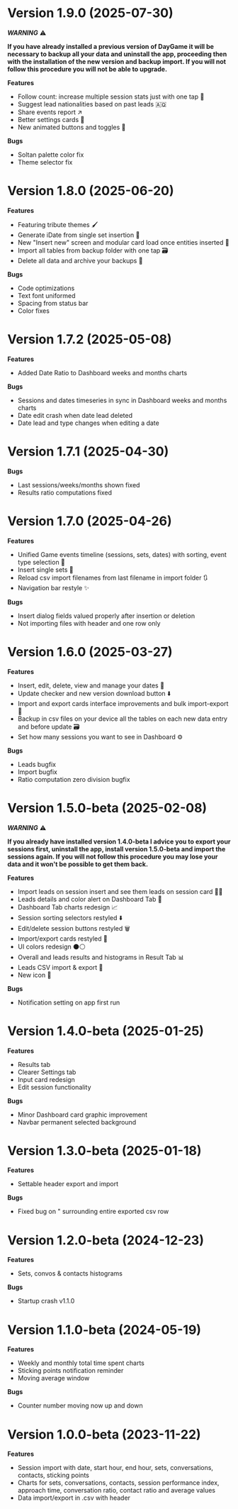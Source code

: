 # Version 1.9.0 (2025-07-30)

***WARNING*** ⚠️

__If you have already installed a previous version of DayGame it will be necessary to backup all your data and uninstall the app, proceeding then with the installation of the new version and backup import.
If you will not follow this procedure you will not be able to upgrade.__

**Features**
- Follow count️: increase multiple session stats just with one tap 🧮
- Suggest lead nationalities based on past leads 🇦🇶
- Share events report ↗️
- Better settings cards 🪪
- New animated buttons and toggles 🔘

**Bugs**
- Soltan palette color fix
- Theme selector fix

# Version 1.8.0 (2025-06-20)

**Features**
- Featuring tribute themes 🖌️
- Generate iDate from single set insertion 💖
- New "Insert new" screen and modular card load once entities inserted 📝
- Import all tables from backup folder with one tap 🗃️
- Delete all data and archive your backups 🚮

**Bugs**
- Code optimizations
- Text font uniformed
- Spacing from status bar
- Color fixes

# Version 1.7.2 (2025-05-08)

**Features**
- Added Date Ratio to Dashboard weeks and months charts

**Bugs**
- Sessions and dates timeseries in sync in Dashboard weeks and months charts 
- Date edit crash when date lead deleted
- Date lead and type changes when editing a date

# Version 1.7.1 (2025-04-30)

**Bugs**
- Last sessions/weeks/months shown fixed
- Results ratio computations fixed

# Version 1.7.0 (2025-04-26)

**Features**
- Unified Game events timeline (sessions, sets, dates) with sorting, event type selection 📅
- Insert single sets 🎾
- Reload csv import filenames from last filename in import folder 🔃
- Navigation bar restyle ✨

**Bugs**
- Insert dialog fields valued properly after insertion or deletion
- Not importing files with header and one row only

# Version 1.6.0 (2025-03-27)

**Features**
- Insert, edit, delete, view and manage your dates 🩷
- Update checker and new version download button ⬇️
- Import and export cards interface improvements and bulk import-export 🔄
- Backup in csv files on your device all the tables on each new data entry and before update 🗃️
- Set how many sessions you want to see in Dashboard ⚙️

**Bugs**
- Leads bugfix
- Import bugfix
- Ratio computation zero division bugfix

# Version 1.5.0-beta (2025-02-08)

***WARNING*** ⚠️

__If you already have installed version 1.4.0-beta I advice you to export your sessions first, uninstall the app, install version 1.5.0-beta and import the sessions again.
If you will not follow this procedure you may lose your data and it won't be possible to get them back.__

**Features**
- Import leads on session insert and see them leads on session card 👯‍♀️
- Leads details and color alert on Dashboard Tab 📡     
- Dashboard Tab charts redesign 📈
- Session sorting selectors restyled ⬇️
- Edit/delete session buttons restyled 🗑️
- Import/export cards restyled 💾
- UI colors redesign ⚫⚪
- Overall and leads results and histograms in Result Tab 📊
- Leads CSV import & export 💾
- New icon 🖤

**Bugs**
- Notification setting on app first run

# Version 1.4.0-beta (2025-01-25)

**Features**
- Results tab
- Clearer Settings tab
- Input card redesign
- Edit session functionality

**Bugs**
- Minor Dashboard card graphic improvement
- Navbar permanent selected background

# Version 1.3.0-beta (2025-01-18)

**Features**
- Settable header export and import

**Bugs**
- Fixed bug on " surrounding entire exported csv row

# Version 1.2.0-beta (2024-12-23)

**Features**
- Sets, convos & contacts histograms

**Bugs**
- Startup crash v1.1.0

# Version 1.1.0-beta (2024-05-19)

**Features**
- Weekly and monthly total time spent charts
- Sticking points notification reminder
- Moving average window

**Bugs**
- Counter number moving now up and down

# Version 1.0.0-beta (2023-11-22)

**Features**
- Session import with date, start hour, end hour, sets, conversations, contacts, sticking points
- Charts for sets, conversations, contacts, session performance index, approach time, conversation ratio, contact ratio and average values
- Data import/export in .csv with header